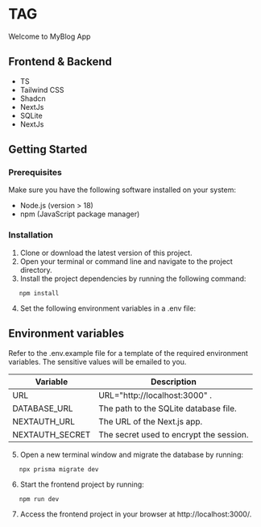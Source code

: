 # TAG

Welcome to MyBlog App

## Frontend & Backend

- TS
- Tailwind CSS
- Shadcn
- NextJs
- SQLite
- NextJs


## Getting Started

### Prerequisites

Make sure you have the following software installed on your system:

- Node.js (version > 18)
- npm (JavaScript package manager)

### Installation

1. Clone or download the latest version of this project.
2. Open your terminal or command line and navigate to the project directory.
3. Install the project dependencies by running the following command:

```shell
   npm install
```

4. Set the following environment variables in a .env file:

## Environment variables

Refer to the .env.example file for a template of the required environment variables. The sensitive values will be emailed to you.

| Variable        | Description |
| --------------- | ----------- |
| URL             | URL="http://localhost:3000" . |
| DATABASE_URL    | The path to the SQLite database file. |
| NEXTAUTH_URL    | The URL of the Next.js app. |
| NEXTAUTH_SECRET | The secret used to encrypt the session. |

5. Open a new terminal window and migrate the database by running:

```shell
   npx prisma migrate dev
```

6. Start the frontend project by running:

```shell
   npm run dev
```

7. Access the frontend project in your browser at http://localhost:3000/.